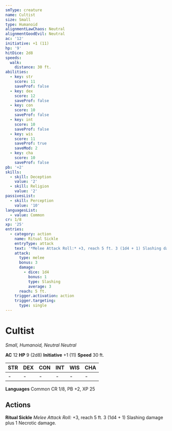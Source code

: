 ```yaml
---
smType: creature
name: Cultist
size: Small
type: Humanoid
alignmentLawChaos: Neutral
alignmentGoodEvil: Neutral
ac: '12'
initiative: +1 (11)
hp: '9'
hitDice: 2d8
speeds:
  walk:
    distance: 30 ft.
abilities:
  - key: str
    score: 11
    saveProf: false
  - key: dex
    score: 12
    saveProf: false
  - key: con
    score: 10
    saveProf: false
  - key: int
    score: 10
    saveProf: false
  - key: wis
    score: 11
    saveProf: true
    saveMod: 2
  - key: cha
    score: 10
    saveProf: false
pb: '+2'
skills:
  - skill: Deception
    value: '2'
  - skill: Religion
    value: '2'
passivesList:
  - skill: Perception
    value: '10'
languagesList:
  - value: Common
cr: 1/8
xp: '25'
entries:
  - category: action
    name: Ritual Sickle
    entryType: attack
    text: '*Melee Attack Roll:* +3, reach 5 ft. 3 (1d4 + 1) Slashing damage plus 1 Necrotic damage.'
    attack:
      type: melee
      bonus: 3
      damage:
        - dice: 1d4
          bonus: 1
          type: Slashing
          average: 3
      reach: 5 ft.
    trigger.activation: action
    trigger.targeting:
      type: single
---
```


# Cultist
*Small, Humanoid, Neutral Neutral*

**AC** 12
**HP** 9 (2d8)
**Initiative** +1 (11)
**Speed** 30 ft.

| STR | DEX | CON | INT | WIS | CHA |
| --- | --- | --- | --- | --- | --- |
| - | - | - | - | - | - |

**Languages** Common
CR 1/8, PB +2, XP 25

## Actions

**Ritual Sickle**
*Melee Attack Roll:* +3, reach 5 ft. 3 (1d4 + 1) Slashing damage plus 1 Necrotic damage.
